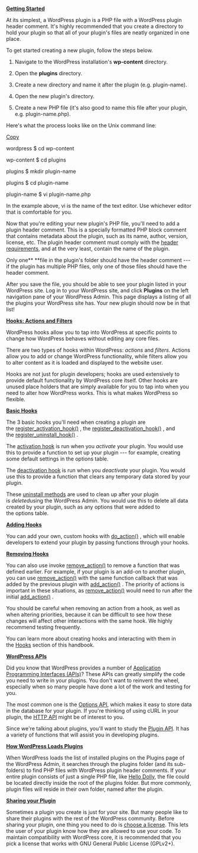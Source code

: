 [**Getting
Started**](https://developer.wordpress.org/plugins/plugin-basics/#getting-started)

At its simplest, a WordPress plugin is a PHP file with a WordPress
plugin header comment. It's highly recommended that you create a
directory to hold your plugin so that all of your plugin's files are
neatly organized in one place.

To get started creating a new plugin, follow the steps below.

1.  Navigate to the WordPress installation's **wp-content** directory.

2.  Open the **plugins** directory.

3.  Create a new directory and name it after the plugin
    (e.g. plugin-name).

4.  Open the new plugin's directory.

5.  Create a new PHP file (it's also good to name this file after your
    plugin, e.g. plugin-name.php).

Here's what the process looks like on the Unix command line:

[Copy](https://developer.wordpress.org/plugins/plugin-basics/)

wordpress \$ cd wp-content

wp-content \$ cd plugins

plugins \$ mkdir plugin-name

plugins \$ cd plugin-name

plugin-name \$ vi plugin-name.php

In the example above, vi is the name of the text editor. Use whichever
editor that is comfortable for you.

Now that you're editing your new plugin's PHP file, you'll need to add a
plugin header comment. This is a specially formatted PHP block comment
that contains metadata about the plugin, such as its name, author,
version, license, etc. The plugin header comment must comply with
the [header
requirements](https://developer.wordpress.org/plugins/the-basics/header-requirements/),
and at the very least, contain the name of the plugin.

Only one** **file in the plugin's folder should have the header comment
--- if the plugin has multiple PHP files, only one of those files should
have the header comment.

After you save the file, you should be able to see your plugin listed in
your WordPress site. Log in to your WordPress site, and
click **Plugins** on the left navigation pane of your WordPress Admin.
This page displays a listing of all the plugins your WordPress site has.
Your new plugin should now be in that list!

[**Hooks: Actions and
Filters**](https://developer.wordpress.org/plugins/plugin-basics/#hooks-actions-and-filters)

WordPress hooks allow you to tap into WordPress at specific points to
change how WordPress behaves without editing any core files.

There are two types of hooks within WordPress: *actions* and *filters*.
Actions allow you to add or change WordPress functionality, while
filters allow you to alter content as it is loaded and displayed to the
website user.

Hooks are not just for plugin developers; hooks are used extensively to
provide default functionality by WordPress core itself. Other hooks are
unused place holders that are simply available for you to tap into when
you need to alter how WordPress works. This is what makes WordPress so
flexible.

[**Basic
Hooks**](https://developer.wordpress.org/plugins/plugin-basics/#basic-hooks)

The 3 basic hooks you'll need when creating a plugin are
the [register_activation_hook()](https://developer.wordpress.org/reference/functions/register_activation_hook/) ,
the [register_deactivation_hook()](https://developer.wordpress.org/reference/functions/register_deactivation_hook/) ,
and
the [register_uninstall_hook()](https://developer.wordpress.org/reference/functions/register_uninstall_hook/) .

The [activation
hook](https://developer.wordpress.org/plugins/the-basics/activation-deactivation-hooks/) is
run when you *activate* your plugin. You would use this to provide a
function to set up your plugin --- for example, creating some default
settings in the options table.

The [deactivation
hook](https://developer.wordpress.org/plugins/the-basics/activation-deactivation-hooks/) is
run when you *deactivate* your plugin. You would use this to provide a
function that clears any temporary data stored by your plugin.

These [uninstall
methods](https://developer.wordpress.org/plugins/the-basics/uninstall-methods/) are
used to clean up after your plugin is *deleted*using the WordPress
Admin. You would use this to delete all data created by your plugin,
such as any options that were added to the options table.

[**Adding
Hooks**](https://developer.wordpress.org/plugins/plugin-basics/#adding-hooks)

You can add your own, custom hooks
with [do_action()](https://developer.wordpress.org/reference/functions/do_action/) ,
which will enable developers to extend your plugin by passing functions
through your hooks.

[**Removing
Hooks**](https://developer.wordpress.org/plugins/plugin-basics/#removing-hooks)

You can also use
invoke [remove_action()](https://developer.wordpress.org/reference/functions/remove_action/) to
remove a function that was defined earlier. For example, if your plugin
is an add-on to another plugin, you can
use [remove_action()](https://developer.wordpress.org/reference/functions/remove_action/) with
the same function callback that was added by the previous plugin
with [add_action()](https://developer.wordpress.org/reference/functions/add_action/) .
The priority of actions is important in these situations,
as [remove_action()](https://developer.wordpress.org/reference/functions/remove_action/) would
need to run after the
initial [add_action()](https://developer.wordpress.org/reference/functions/add_action/) .

You should be careful when removing an action from a hook, as well as
when altering priorities, because it can be difficult to see how these
changes will affect other interactions with the same hook. We highly
recommend testing frequently.

You can learn more about creating hooks and interacting with them in
the [Hooks](https://developer.wordpress.org/plugin/hooks/) section of
this handbook.

[**WordPress
APIs**](https://developer.wordpress.org/plugins/plugin-basics/#wordpress-apis)

Did you know that WordPress provides a number of [Application
Programming Interfaces
(APIs)](https://make.wordpress.org/core/handbook/core-apis/)? These APIs
can greatly simplify the code you need to write in your plugins. You
don't want to reinvent the wheel, especially when so many people have
done a lot of the work and testing for you.

The most common one is the [Options
API](https://codex.wordpress.org/Options_API), which makes it easy to
store data in the database for your plugin. If you're thinking of
using cURL in your plugin, the [HTTP
API](https://codex.wordpress.org/HTTP_API) might be of interest to you.

Since we're talking about plugins, you'll want to study the [Plugin
API](https://codex.wordpress.org/Plugin_API). It has a variety of
functions that will assist you in developing plugins.

[**How WordPress Loads
Plugins**](https://developer.wordpress.org/plugins/plugin-basics/#how-wordpress-loads-plugins)

When WordPress loads the list of installed plugins on the Plugins page
of the WordPress Admin, it searches through the plugins folder (and its
sub-folders) to find PHP files with WordPress plugin header comments. If
your entire plugin consists of just a single PHP file, like [Hello
Dolly](https://wordpress.org/plugins/hello-dolly/), the file could be
located directly inside the root of the plugins folder. But more
commonly, plugin files will reside in their own folder, named after the
plugin.

[**Sharing your
Plugin**](https://developer.wordpress.org/plugins/plugin-basics/#sharing-your-plugin)

Sometimes a plugin you create is just for your site. But many people
like to share their plugins with the rest of the WordPress community.
Before sharing your plugin, one thing you need to do is [choose a
license](https://opensource.org/licenses/category). This lets the user
of your plugin know how they are allowed to use your code. To maintain
compatibility with WordPress core, it is recommended that you pick a
license that works with GNU General Public License (GPLv2+).

